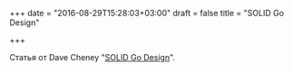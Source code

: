 +++
date = "2016-08-29T15:28:03+03:00"
draft = false
title = "SOLID Go Design"

+++

<p>Статья от&nbsp;Dave Cheney &quot;<a href="http://dave.cheney.net/2016/08/20/solid-go-design">SOLID Go Design</a>&quot;.</p>

